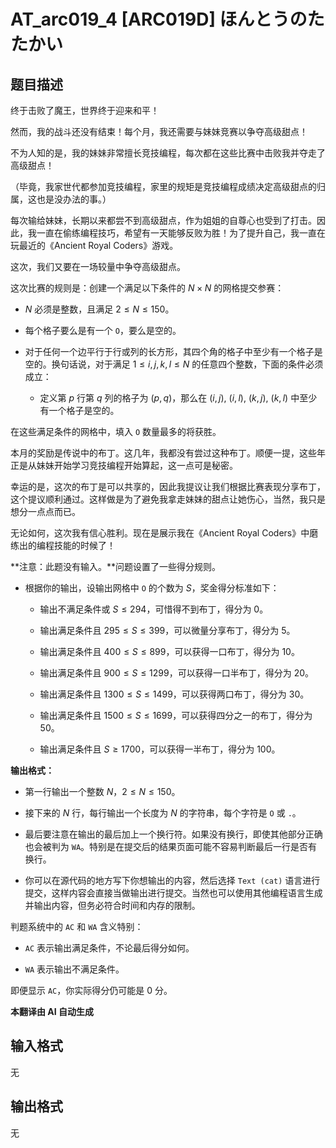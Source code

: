 # AT_arc019_4 [ARC019D] ほんとうのたたかい

## 题目描述

终于击败了魔王，世界终于迎来和平！

然而，我的战斗还没有结束！每个月，我还需要与妹妹竞赛以争夺高级甜点！

不为人知的是，我的妹妹非常擅长竞技编程，每次都在这些比赛中击败我并夺走了高级甜点！

（毕竟，我家世代都参加竞技编程，家里的规矩是竞技编程成绩决定高级甜点的归属，这也是没办法的事。）

每次输给妹妹，长期以来都尝不到高级甜点，作为姐姐的自尊心也受到了打击。因此，我一直在偷练编程技巧，希望有一天能够反败为胜！为了提升自己，我一直在玩最近的《Ancient Royal Coders》游戏。

这次，我们又要在一场较量中争夺高级甜点。

这次比赛的规则是：创建一个满足以下条件的 $N \times N$ 的网格提交参赛：

- $N$ 必须是整数，且满足 $2 \le N \le 150$。
- 每个格子要么是有一个 `O`，要么是空的。
- 对于任何一个边平行于行或列的长方形，其四个角的格子中至少有一个格子是空的。换句话说，对于满足 $1 \le i, j, k, l \le N$ 的任意四个整数，下面的条件必须成立：
  - 定义第 $p$ 行第 $q$ 列的格子为 $(p, q)$，那么在 $(i, j)$, $(i, l)$, $(k, j)$, $(k, l)$ 中至少有一个格子是空的。

在这些满足条件的网格中，填入 `O` 数量最多的将获胜。

本月的奖励是传说中的布丁。这几年，我都没有尝过这种布丁。顺便一提，这些年正是从妹妹开始学习竞技编程开始算起，这一点可是秘密。

幸运的是，这次的布丁是可以共享的，因此我提议让我们根据比赛表现分享布丁，这个提议顺利通过。这样做是为了避免我拿走妹妹的甜点让她伤心，当然，我只是想分一点点而已。

无论如何，这次我有信心胜利。现在是展示我在《Ancient Royal Coders》中磨练出的编程技能的时候了！

**注意：此题没有输入。**问题设置了一些得分规则。

- 根据你的输出，设输出网格中 `O` 的个数为 $S$，奖金得分标准如下：
  - 输出不满足条件或 $S \le 294$，可惜得不到布丁，得分为 $0$。
  - 输出满足条件且 $295 \le S \le 399$，可以微量分享布丁，得分为 $5$。
  - 输出满足条件且 $400 \le S \le 899$，可以获得一口布丁，得分为 $10$。
  - 输出满足条件且 $900 \le S \le 1299$，可以获得一口半布丁，得分为 $20$。
  - 输出满足条件且 $1300 \le S \le 1499$，可以获得两口布丁，得分为 $30$。
  - 输出满足条件且 $1500 \le S \le 1699$，可以获得四分之一的布丁，得分为 $50$。
  - 输出满足条件且 $S \ge 1700$，可以获得一半布丁，得分为 $100$。

**输出格式：**

- 第一行输出一个整数 $N$，$2 \le N \le 150$。
- 接下来的 $N$ 行，每行输出一个长度为 $N$ 的字符串，每个字符是 `O` 或 `.`。

- 最后要注意在输出的最后加上一个换行符。如果没有换行，即使其他部分正确也会被判为 `WA`。特别是在提交后的结果页面可能不容易判断最后一行是否有换行。

- 你可以在源代码的地方写下你想输出的内容，然后选择 `Text (cat)` 语言进行提交，这样内容会直接当做输出进行提交。当然也可以使用其他编程语言生成并输出内容，但务必符合时间和内存的限制。

判题系统中的 `AC` 和 `WA` 含义特别：

- `AC` 表示输出满足条件，不论最后得分如何。
- `WA` 表示输出不满足条件。

即便显示 `AC`，你实际得分仍可能是 $0$ 分。

 **本翻译由 AI 自动生成**

## 输入格式

无

## 输出格式

无